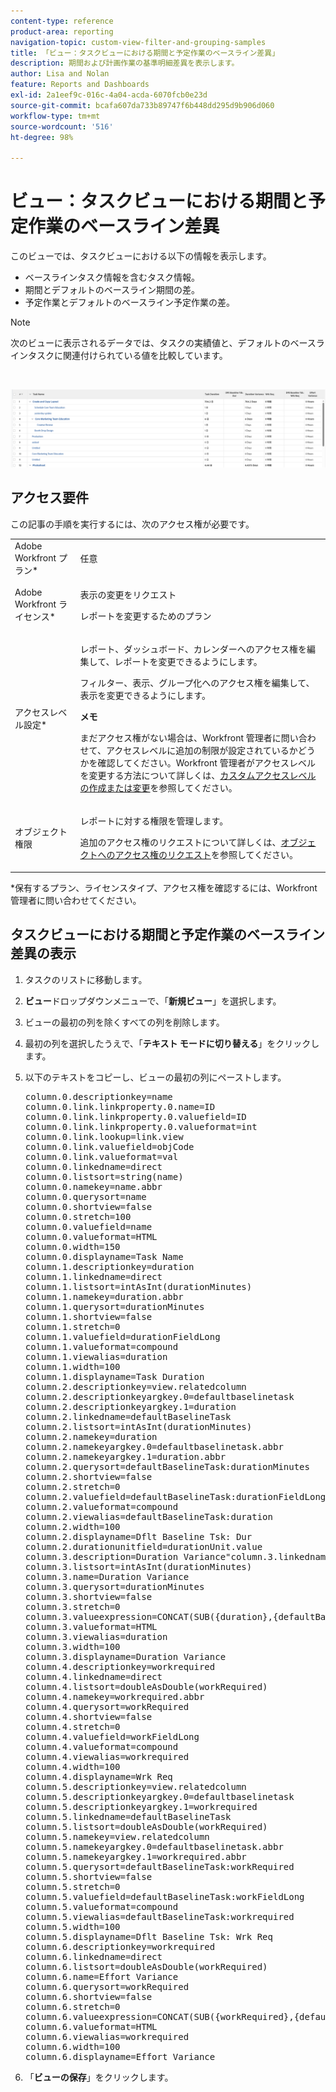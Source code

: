 ```yaml
---
content-type: reference
product-area: reporting
navigation-topic: custom-view-filter-and-grouping-samples
title: 「ビュー：タスクビューにおける期間と予定作業のベースライン差異」
description: 期間および計画作業の基準明細差異を表示します。
author: Lisa and Nolan
feature: Reports and Dashboards
exl-id: 2a1eef9c-016c-4a04-acda-6070fcb0e23d
source-git-commit: bcafa607da733b89747f6b448dd295d9b906d060
workflow-type: tm+mt
source-wordcount: '516'
ht-degree: 98%

---
```


# ビュー：タスクビューにおける期間と予定作業のベースライン差異

このビューでは、タスクビューにおける以下の情報を表示します。

* ベースラインタスク情報を含むタスク情報。
* 期間とデフォルトのベースライン期間の差。
* 予定作業とデフォルトのベースライン予定作業の差。

>[!NOTE]
>
>次のビューに表示されるデータでは、タスクの実績値と、デフォルトのベースラインタスクに関連付けられている値を比較しています。

 

![baseline_variance_in_a_task_view.png](assets/baseline-variance-in-a-task-view-350x38.png)

## アクセス要件

この記事の手順を実行するには、次のアクセス権が必要です。

<table style="table-layout:auto"> 
 <col> 
 <col> 
 <tbody> 
  <tr> 
   <td role="rowheader">Adobe Workfront プラン*</td> 
   <td> <p>任意</p> </td> 
  </tr> 
  <tr> 
   <td role="rowheader">Adobe Workfront ライセンス*</td> 
   <td> <p>表示の変更をリクエスト </p>
   <p>レポートを変更するためのプラン</p> </td> 
  </tr> 
  <tr> 
   <td role="rowheader">アクセスレベル設定*</td> 
   <td> <p>レポート、ダッシュボード、カレンダーへのアクセス権を編集して、レポートを変更できるようにします。</p> <p>フィルター、表示、グループ化へのアクセス権を編集して、表示を変更できるようにします。</p> <p><b>メモ</b>

まだアクセス権がない場合は、Workfront 管理者に問い合わせて、アクセスレベルに追加の制限が設定されているかどうかを確認してください。Workfront 管理者がアクセスレベルを変更する方法について詳しくは、<a href="../../../administration-and-setup/add-users/configure-and-grant-access/create-modify-access-levels.md" class="MCXref xref">カスタムアクセスレベルの作成または変更</a>を参照してください。</p> </td>
</tr> 
  <tr> 
   <td role="rowheader">オブジェクト権限</td> 
   <td> <p>レポートに対する権限を管理します。</p> <p>追加のアクセス権のリクエストについて詳しくは、<a href="../../../workfront-basics/grant-and-request-access-to-objects/request-access.md" class="MCXref xref">オブジェクトへのアクセス権のリクエスト</a>を参照してください。</p> </td> 
  </tr> 
 </tbody> 
</table>

&#42;保有するプラン、ライセンスタイプ、アクセス権を確認するには、Workfront 管理者に問い合わせてください。

## タスクビューにおける期間と予定作業のベースライン差異の表示

1. タスクのリストに移動します。
1. **ビュー**&#x200B;ドロップダウンメニューで、「**新規ビュー**」を選択します。

1. ビューの最初の列を除くすべての列を削除します。
1. 最初の列を選択したうえで、「**テキスト モードに切り替える**」をクリックします。
1. 以下のテキストをコピーし、ビューの最初の列にペーストします。
   <pre>column.0.descriptionkey=name<br>column.0.link.linkproperty.0.name=ID<br>column.0.link.linkproperty.0.valuefield=ID<br>column.0.link.linkproperty.0.valueformat=int<br>column.0.link.lookup=link.view<br>column.0.link.valuefield=objCode<br>column.0.link.valueformat=val<br>column.0.linkedname=direct<br>column.0.listsort=string(name)<br>column.0.namekey=name.abbr<br>column.0.querysort=name<br>column.0.shortview=false<br>column.0.stretch=100<br>column.0.valuefield=name<br>column.0.valueformat=HTML<br>column.0.width=150<br>column.0.displayname=Task Name<br>column.1.descriptionkey=duration<br>column.1.linkedname=direct<br>column.1.listsort=intAsInt(durationMinutes)<br>column.1.namekey=duration.abbr<br>column.1.querysort=durationMinutes<br>column.1.shortview=false<br>column.1.stretch=0<br>column.1.valuefield=durationFieldLong<br>column.1.valueformat=compound<br>column.1.viewalias=duration<br>column.1.width=100<br>column.1.displayname=Task Duration<br>column.2.descriptionkey=view.relatedcolumn<br>column.2.descriptionkeyargkey.0=defaultbaselinetask<br>column.2.descriptionkeyargkey.1=duration<br>column.2.linkedname=defaultBaselineTask<br>column.2.listsort=intAsInt(durationMinutes)<br>column.2.namekey=duration<br>column.2.namekeyargkey.0=defaultbaselinetask.abbr<br>column.2.namekeyargkey.1=duration.abbr<br>column.2.querysort=defaultBaselineTask:durationMinutes<br>column.2.shortview=false<br>column.2.stretch=0<br>column.2.valuefield=defaultBaselineTask:durationFieldLong<br>column.2.valueformat=compound<br>column.2.viewalias=defaultBaselineTask:duration<br>column.2.width=100<br>column.2.displayname=Dflt Baseline Tsk: Dur<br>column.2.durationunitfield=durationUnit.value<br>column.3.description=Duration Variance"column.3.linkedname=direct<br>column.3.listsort=intAsInt(durationMinutes)<br>column.3.name=Duration Variance<br>column.3.querysort=durationMinutes<br>column.3.shortview=false<br>column.3.stretch=0<br>column.3.valueexpression=CONCAT(SUB({duration},{defaultBaselineTask}.{duration})/480," Days")<br>column.3.valueformat=HTML<br>column.3.viewalias=duration<br>column.3.width=100<br>column.3.displayname=Duration Variance<br>column.4.descriptionkey=workrequired<br>column.4.linkedname=direct<br>column.4.listsort=doubleAsDouble(workRequired)<br>column.4.namekey=workrequired.abbr<br>column.4.querysort=workRequired<br>column.4.shortview=false<br>column.4.stretch=0<br>column.4.valuefield=workFieldLong<br>column.4.valueformat=compound<br>column.4.viewalias=workrequired<br>column.4.width=100<br>column.4.displayname=Wrk Req<br>column.5.descriptionkey=view.relatedcolumn<br>column.5.descriptionkeyargkey.0=defaultbaselinetask<br>column.5.descriptionkeyargkey.1=workrequired<br>column.5.linkedname=defaultBaselineTask<br>column.5.listsort=doubleAsDouble(workRequired)<br>column.5.namekey=view.relatedcolumn<br>column.5.namekeyargkey.0=defaultbaselinetask.abbr<br>column.5.namekeyargkey.1=workrequired.abbr<br>column.5.querysort=defaultBaselineTask:workRequired<br>column.5.shortview=false<br>column.5.stretch=0<br>column.5.valuefield=defaultBaselineTask:workFieldLong<br>column.5.valueformat=compound<br>column.5.viewalias=defaultBaselineTask:workrequired<br>column.5.width=100<br>column.5.displayname=Dflt Baseline Tsk: Wrk Req<br>column.6.descriptionkey=workrequired<br>column.6.linkedname=direct<br>column.6.listsort=doubleAsDouble(workRequired)<br>column.6.name=Effort Variance<br>column.6.querysort=workRequired<br>column.6.shortview=false<br>column.6.stretch=0<br>column.6.valueexpression=CONCAT(SUB({workRequired},{defaultBaselineTask}.{workRequired})/60," Hours")<br>column.6.valueformat=HTML<br>column.6.viewalias=workrequired<br>column.6.width=100<br>column.6.displayname=Effort Variance</pre>

1. 「**ビューの保存**」をクリックします。